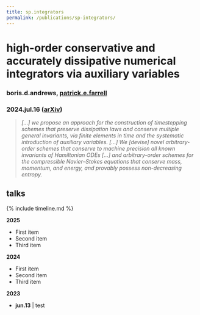 ```yaml
---
title: sp.integrators
permalink: /publications/sp-integrators/
---
```


# high-order conservative and accurately dissipative numerical integrators via auxiliary variables

### boris.d.andrews, [patrick.e.farrell](https://pefarrell.org/)

### 2024.jul.16 ([arXiv](https://doi.org/10.48550/arXiv.2407.11904))

> *[...] we propose an approach for the construction of timestepping schemes that preserve dissipation laws and conserve multiple general invariants, via finite elements in time and the systematic introduction of auxiliary variables. [...] We [devise] novel arbitrary-order schemes that conserve to machine precision all known invariants of Hamiltonian ODEs [...] and arbitrary-order schemes for the compressible Navier–Stokes equations that conserve mass, momentum, and energy, and provably possess non-decreasing entropy.*

## talks

{% include timeline.md %}

<div class="timeline">
  <div class="outer">
    <div class="card">
      <div class="info">
        <p class="title"><strong>2025</strong>
        <ul>
          <li>First item</li>
          <li>Second item</li>
          <li>Third item</li>
        </ul></p>
      </div>
    </div>
    <div class="card">
      <div class="info">
        <p class="title"><strong>2024</strong>
        <ul>
          <li>First item</li>
          <li>Second item</li>
          <li>Third item</li>
        </ul></p>
      </div>
    </div>
    <div class="card">
      <div class="info">
        <p class="title"><strong>2023</strong>
        <ul>
          <li><strong>jun.13</strong> | test</li>
        </ul></p>
      </div>
    </div>
  </div>
</div>